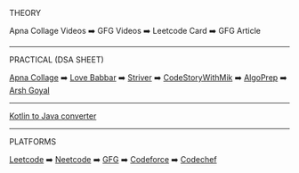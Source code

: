 THEORY

Apna Collage Videos ➡️ GFG Videos ➡️ Leetcode Card ➡️ GFG Article

______________________________________________________________________________________
PRACTICAL (DSA SHEET)

[Apna Collage](https://docs.google.com/spreadsheets/d/1hXserPuxVoWMG9Hs7y8wVdRCJTcj3xMBAEYUOXQ5Xag/edit?gid=0#gid=0) ➡️ [Love Babbar](https://www.geeksforgeeks.org/dsa-sheet-by-love-babbar/) ➡️ [Striver](https://takeuforward.org/interviews/strivers-sde-sheet-top-coding-interview-problems) ➡️ [CodeStoryWithMik](https://docs.google.com/spreadsheets/d/1LO1BLTebhrcRfEpPjIOutKvOFSFaFM3Ph1EjA12x_zE/edit?gid=80669326#gid=80669326) ➡️ [AlgoPrep](https://docs.google.com/spreadsheets/d/1kyHfGGaLTzWspcqMUUS5Httmip7t8LJB0P-uPrRLGos/edit?gid=0#gid=0) ➡️ [Arsh Goyal](https://docs.google.com/spreadsheets/d/1MGVBJ8HkRbCnU6EQASjJKCqQE8BWng4qgL0n3vCVOxE/edit?gid=0#gid=0)
______________________________________________________________________________________

[Kotlin to Java converter](https://www.codeconvert.ai/kotlin-to-java-converter)
______________________________________________________________________________________

PLATFORMS

[Leetcode](https://leetcode.com/problemset/) ➡️ [Neetcode](https://neetcode.io/practice) ➡️ [GFG](https://www.geeksforgeeks.org/explore?page=1&sortBy=submissions) ➡️ [Codeforce](https://codeforces.com/) ➡️ [Codechef](https://www.codechef.com/)
